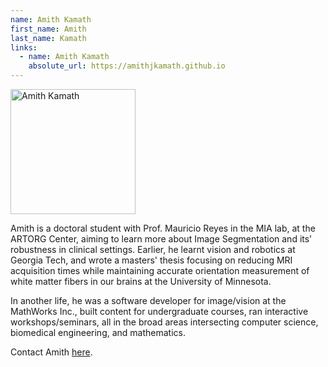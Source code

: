 ```yaml
---
name: Amith Kamath
first_name: Amith
last_name: Kamath
links:
  - name: Amith Kamath
    absolute_url: https://amithjkamath.github.io
---
```


<img src="/bias23/assets/images/akamath.png" alt="Amith Kamath" width="200"/>

Amith is a doctoral student with Prof. Mauricio Reyes in the MIA lab, at the ARTORG Center, aiming to learn more about Image Segmentation and its’ robustness in clinical settings. Earlier, he learnt vision and robotics at Georgia Tech, and wrote a masters' thesis focusing on reducing MRI acquisition times while maintaining accurate orientation measurement of white matter fibers in our brains at the University of Minnesota.

In another life, he was a software developer for image/vision at the MathWorks Inc., built content for undergraduate courses, ran interactive workshops/seminars, all in the broad areas intersecting computer science, biomedical engineering, and mathematics. 

Contact Amith [here](mailto:amith.kamath@unibe.ch).